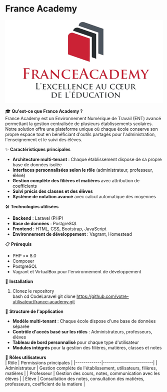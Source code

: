 # France Academy

![France Academy Logo](public/dist/images/LOGO.png)

🎓 **Qu'est-ce que France Academy ?**  
France Academy est un Environnement Numérique de Travail (ENT) avancé permettant la gestion centralisée de plusieurs établissements scolaires. Notre solution offre une plateforme unique où chaque école conserve son propre espace tout en bénéficiant d'outils partagés pour l'administration, l'enseignement et le suivi des élèves.

✨ **Caractéristiques principales**  
- **Architecture multi-tenant** : Chaque établissement dispose de sa propre base de données isolée  
- **Interfaces personnalisées selon le rôle** (administrateur, professeur, élève)  
- **Gestion complète des filières et matières** avec attribution de coefficients  
- **Suivi précis des classes et des élèves**  
- **Système de notation avancé** avec calcul automatique des moyennes

🛠️ **Technologies utilisées**  
- **Backend** : Laravel (PHP)  
- **Base de données** : PostgreSQL  
- **Frontend** : HTML, CSS, Bootstrap, JavaScript  
- **Environnement de développement** : Vagrant, Homestead

📋 **Prérequis**  
- PHP >= 8.0  
- Composer  
- PostgreSQL  
- Vagrant et VirtualBox pour l'environnement de développement
  

🚀 **Installation**  
1. Clonez le repository  
bash
cd CodeLaravel
git clone https://github.com/votre-utilisateur/france-academy.git

🧩 **Structure de l'application**  
- **Modèle multi-tenant** : Chaque école dispose d'une base de données séparée  
- **Contrôle d'accès basé sur les rôles** : Administrateurs, professeurs, élèves  
- **Tableau de bord personnalisé** pour chaque type d'utilisateur  
- **Modules intégrés** pour la gestion des filières, matières, classes et notes

👥 **Rôles utilisateurs**  
| Rôle        | Permissions principales |
|-------------|-------------------------|
| Administrateur | Gestion complète de l'établissement, utilisateurs, filières, matières |
| Professeur  | Gestion des cours, notes, communication avec les élèves |
| Élève       | Consultation des notes, consultation des matières, professeurs, coefficient de la matiere |

